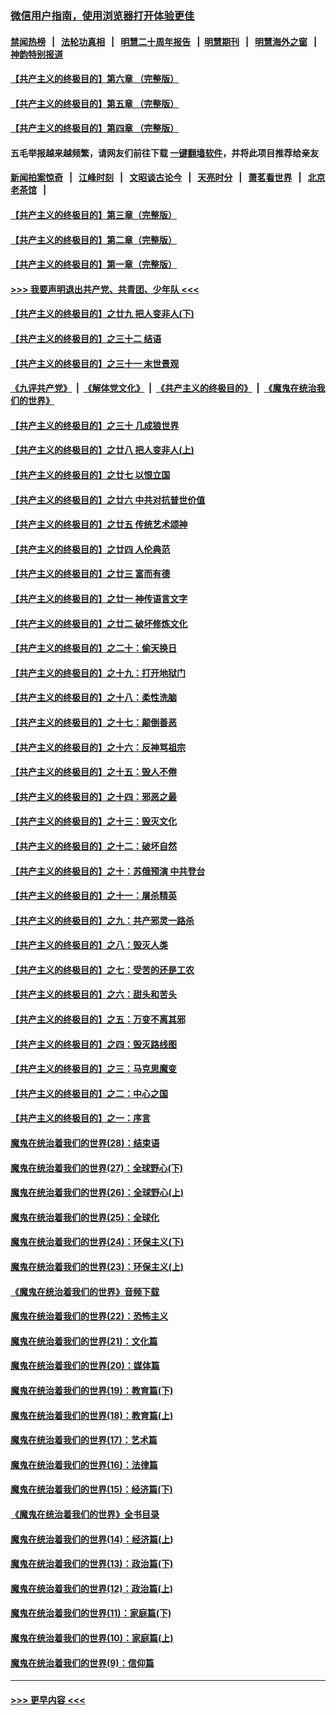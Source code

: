 ### [微信用户指南，使用浏览器打开体验更佳](https://github.com/gfw-breaker/banned-news1/blob/master/indexes/wechat-guide.md?t=0)
#### [禁闻热榜](热点新闻.md?t=0)  &nbsp;&nbsp;|&nbsp;&nbsp; [法轮功真相](https://github.com/gfw-breaker/truth/blob/master/README.md?t=0) &nbsp;&nbsp;|&nbsp;&nbsp; [明慧二十周年报告](https://github.com/gfw-breaker/mh-reports/blob/master/README.md?t=0) &nbsp;&nbsp;|&nbsp;&nbsp;[明慧期刊](https://github.com/gfw-breaker/mh-qikan) &nbsp;&nbsp;|&nbsp;&nbsp; [明慧海外之窗](https://github.com/gfw-breaker/mh-news/blob/master/README.md?t=0) &nbsp;&nbsp;|&nbsp;&nbsp; [神韵特别报道](https://github.com/gfw-breaker/mh-news/blob/master/shenyun.md?t=0)
#### [【共产主义的终极目的】第六章 （完整版）](../pages/nsc422/n11428913.md?t=02140502) 
#### [【共产主义的终极目的】第五章 （完整版）](../pages/nsc422/n11428912.md?t=02140502) 
#### [【共产主义的终极目的】第四章 （完整版）](../pages/nsc422/n11428907.md?t=02140502) 
#### 五毛举报越来越频繁，请网友们前往下载 [一键翻墙软件](https://github.com/gfw-breaker/ssr-accounts)，并将此项目推荐给亲友
#### [新闻拍案惊奇](https://github.com/gfw-breaker/banned-news1/blob/master/pages/link4.md) &nbsp;&nbsp;|&nbsp;&nbsp; [江峰时刻](https://github.com/gfw-breaker/banned-news1/blob/master/pages/link4.md) &nbsp;&nbsp;|&nbsp;&nbsp; [文昭谈古论今](https://github.com/gfw-breaker/banned-news1/blob/master/pages/link4.md) &nbsp;&nbsp;|&nbsp;&nbsp; [天亮时分](https://github.com/gfw-breaker/banned-news1/blob/master/pages/link4.md) &nbsp;&nbsp;|&nbsp;&nbsp; [萧茗看世界](https://github.com/gfw-breaker/banned-news1/blob/master/pages/link4.md) &nbsp;&nbsp;|&nbsp;&nbsp; [北京老茶馆](https://github.com/gfw-breaker/banned-news1/blob/master/pages/link4.md) &nbsp;&nbsp;|&nbsp;&nbsp; 
#### [【共产主义的终极目的】第三章（完整版）](../pages/nsc422/n11428848.md?t=02140502) 
#### [【共产主义的终极目的】第二章（完整版）](../pages/nsc422/n11428831.md?t=02140502) 
#### [【共产主义的终极目的】第一章（完整版）](../pages/nsc422/n11417651.md?t=02140502) 
#### [>>> 我要声明退出共产党、共青团、少年队 <<<](https://github.com/begood0513/goodnews/blob/master/quit/letter.md) 
#### [【共产主义的终极目的】之廿九 把人变非人(下)](../pages/nsc422/n11344140.md?t=02140502) 
#### [【共产主义的终极目的】之三十二 结语](../pages/nsc422/n11360535.md?t=02140502) 
#### [【共产主义的终极目的】之三十一 末世景观](../pages/nsc422/n11351129.md?t=02140502) 
#### [《九评共产党》](https://github.com/begood0513/9ping.md/blob/master/README.md) &nbsp;|&nbsp; [《解体党文化》](../../../../jtdwh.md/blob/master/README.md)  &nbsp;|&nbsp; [《共产主义的终极目的》](../../../../gczydzjmd.md/blob/master/README.md) &nbsp;|&nbsp; [《魔鬼在统治我们的世界》](../../../../mgztzwmdsj.md/blob/master/README.md) 
#### [【共产主义的终极目的】之三十 几成狼世界](../pages/nsc422/n11348280.md?t=02140502) 
#### [【共产主义的终极目的】之廿八 把人变非人(上)](../pages/nsc422/n11340492.md?t=02140502) 
#### [【共产主义的终极目的】之廿七 以恨立国](../pages/nsc422/n11336944.md?t=02140502) 
#### [【共产主义的终极目的】之廿六 中共对抗普世价值](../pages/nsc422/n11324785.md?t=02140502) 
#### [【共产主义的终极目的】之廿五 传统艺术颂神](../pages/nsc422/n11296396.md?t=02140502) 
#### [【共产主义的终极目的】之廿四 人伦典范](../pages/nsc422/n11296397.md?t=02140502) 
#### [【共产主义的终极目的】之廿三 富而有德](../pages/nsc422/n11283598.md?t=02140502) 
#### [【共产主义的终极目的】之廿一 神传语言文字](../pages/nsc422/n11263265.md?t=02140502) 
#### [【共产主义的终极目的】之廿二 破坏修炼文化](../pages/nsc422/n11245728.md?t=02140502) 
#### [【共产主义的终极目的】之二十：偷天换日](../pages/nsc422/n11238846.md?t=02140502) 
#### [【共产主义的终极目的】之十九：打开地狱门](../pages/nsc422/n11206376.md?t=02140502) 
#### [【共产主义的终极目的】之十八：柔性洗脑](../pages/nsc422/n11199994.md?t=02140502) 
#### [【共产主义的终极目的】之十七：颠倒善恶](../pages/nsc422/n11179782.md?t=02140502) 
#### [【共产主义的终极目的】之十六：反神骂祖宗](../pages/nsc422/n11166798.md?t=02140502) 
#### [【共产主义的终极目的】之十五：毁人不倦](../pages/nsc422/n11166792.md?t=02140502) 
#### [【共产主义的终极目的】之十四：邪恶之最](../pages/nsc422/n11150249.md?t=02140502) 
#### [【共产主义的终极目的】之十三：毁灭文化](../pages/nsc422/n11135227.md?t=02140502) 
#### [【共产主义的终极目的】之十二：破坏自然](../pages/nsc422/n11135214.md?t=02140502) 
#### [【共产主义的终极目的】之十：苏俄预演 中共登台](../pages/nsc422/n11118424.md?t=02140502) 
#### [【共产主义的终极目的】之十一：屠杀精英](../pages/nsc422/n11118442.md?t=02140502) 
#### [【共产主义的终极目的】之九：共产邪灵一路杀](../pages/nsc422/n11114139.md?t=02140502) 
#### [【共产主义的终极目的】之八：毁灭人类](../pages/nsc422/n11108503.md?t=02140502) 
#### [【共产主义的终极目的】之七：受苦的还是工农](../pages/nsc422/n11101809.md?t=02140502) 
#### [【共产主义的终极目的】之六：甜头和苦头](../pages/nsc422/n11096971.md?t=02140502) 
#### [【共产主义的终极目的】之五：万变不离其邪](../pages/nsc422/n11091285.md?t=02140502) 
#### [【共产主义的终极目的】之四：毁灭路线图](../pages/nsc422/n11086284.md?t=02140502) 
#### [【共产主义的终极目的】之三：马克思魔变](../pages/nsc422/n11061941.md?t=02140502) 
#### [【共产主义的终极目的】之二：中心之国](../pages/nsc422/n11047728.md?t=02140502) 
#### [【共产主义的终极目的】之一：序言](../pages/nsc422/n11086077.md?t=02140502) 
#### [魔鬼在统治着我们的世界(28)：结束语](../pages/nsc422/n10936246.md?t=02140502) 
#### [魔鬼在统治着我们的世界(27)：全球野心(下)](../pages/nsc422/n10928319.md?t=02140502) 
#### [魔鬼在统治着我们的世界(26)：全球野心(上)](../pages/nsc422/n10900318.md?t=02140502) 
#### [魔鬼在统治着我们的世界(25)：全球化](../pages/nsc422/n10788205.md?t=02140502) 
#### [魔鬼在统治着我们的世界(24)：环保主义(下)](../pages/nsc422/n10695307.md?t=02140502) 
#### [魔鬼在统治着我们的世界(23)：环保主义(上)](../pages/nsc422/n10688613.md?t=02140502) 
#### [《魔鬼在统治着我们的世界》音频下载](../pages/nsc422/n10635553.md?t=02140502) 
#### [魔鬼在统治着我们的世界(22)：恐怖主义](../pages/nsc422/n10614727.md?t=02140502) 
#### [魔鬼在统治着我们的世界(21)：文化篇](../pages/nsc422/n10597706.md?t=02140502) 
#### [魔鬼在统治着我们的世界(20)：媒体篇](../pages/nsc422/n10586579.md?t=02140502) 
#### [魔鬼在统治着我们的世界(19)：教育篇(下)](../pages/nsc422/n10564808.md?t=02140502) 
#### [魔鬼在统治着我们的世界(18)：教育篇(上)](../pages/nsc422/n10526970.md?t=02140502) 
#### [魔鬼在统治着我们的世界(17)：艺术篇](../pages/nsc422/n10499093.md?t=02140502) 
#### [魔鬼在统治着我们的世界(16)：法律篇](../pages/nsc422/n10485969.md?t=02140502) 
#### [魔鬼在统治着我们的世界(15)：经济篇(下)](../pages/nsc422/n10469975.md?t=02140502) 
#### [《魔鬼在统治着我们的世界》全书目录](../pages/nsc422/n10464261.md?t=02140502) 
#### [魔鬼在统治着我们的世界(14)：经济篇(上)](../pages/nsc422/n10457370.md?t=02140502) 
#### [魔鬼在统治着我们的世界(13)：政治篇(下)](../pages/nsc422/n10448270.md?t=02140502) 
#### [魔鬼在统治着我们的世界(12)：政治篇(上)](../pages/nsc422/n10444576.md?t=02140502) 
#### [魔鬼在统治着我们的世界(11)：家庭篇(下)](../pages/nsc422/n10440961.md?t=02140502) 
#### [魔鬼在统治着我们的世界(10)：家庭篇(上)](../pages/nsc422/n10435448.md?t=02140502) 
#### [魔鬼在统治着我们的世界(9)：信仰篇](../pages/nsc422/n10432159.md?t=02140502) 

----
#### [ >>> 更早内容 <<< ](../indexes/nsc422-earlier.md)
